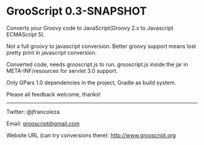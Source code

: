 GrooScript 0.3-SNAPSHOT
=======================

Converts your Groovy code to JavaScript(Groovy 2.x to Javascript ECMAScript 5).

Not a full groovy to javascript conversion. Better groovy support means lost pretty print in javascript conversion.

Converted code, needs grooscript.js to run. grooscript.js inside the jar in META-INF/resources for servlet 3.0 support.

Only GPars 1.0 dependencies in the project, Gradle as build system.

Please all feedback welcome, thanks!

---

Twitter: @jfrancoleza

Email: grooscript@gmail.com

Website URL (can try conversions there): http://www.grooscript.org
